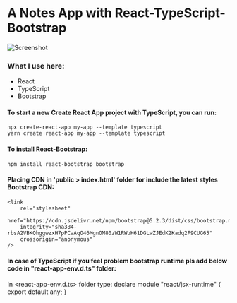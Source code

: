 # A Notes App with React-TypeScript-Bootstrap
<!-- ### It's a Full Mobile Responsive App -->

<!-- ### Go to Live Project: https://food-shop-app-react-tailwined.netlify.app/ -->
<!-- [![image](app-image.JPG)](https://food-shop-app-react-tailwined.netlify.app/) -->

![Screenshot](screenshot.JPEG)

<!-- ### It's a Full Mobile Responsive Web Page -->

<!-- #### Add image with link in Readme Directory:
[![name](image link)](link to your URL) -->

### What I use here:
* React
* TypeScript
* Bootstrap

#### To start a new Create React App project with TypeScript, you can run:

    npx create-react-app my-app --template typescript
    yarn create react-app my-app --template typescript

#### To install React-Bootstrap:

    npm install react-bootstrap bootstrap
#### Placing CDN in 'public > index.html' folder for include the latest styles Bootstrap CDN:

    <link
        rel="stylesheet"
        href="https://cdn.jsdelivr.net/npm/bootstrap@5.2.3/dist/css/bootstrap.min.css"
        integrity="sha384-rbsA2VBKQhggwzxH7pPCaAqO46MgnOM80zW1RWuH61DGLwZJEdK2Kadq2F9CUG65"
        crossorigin="anonymous"
    />

#### In case of TypeScript if you feel problem bootstrap runtime pls add below code in "react-app-env.d.ts" folder:

In <react-app-env.d.ts> folder type:
        declare module "react/jsx-runtime" {
            export default any;
        }


<!-- ### For install Tailwind you have to follow 4 steps, such as...

#### Install Tailwind CSS by command line:

    npm install -D tailwindcss

#### Generate your tailwind.config.js file:

     npx tailwindcss init

#### Configure your template paths
#### Add the paths to all of your template files in your tailwind.config.js file:

    content: [
      "./src/**/*.{js,jsx,ts,tsx}",
    ],
  
 #### Add the Tailwind directives to your CSS:
    @tailwind base;
    @tailwind components;
    @tailwind utilities;
 
 ### Install & import React-Icon:
    npm i react-icons --save
    import { FaBars, FaTimes, } from 'react-icons/fa'

 ### Install & import React-Icon:
    npm i react-icons --save
    import { FaBars, FaTimes, } from 'react-icons/fa'
 
 
 ### It's a Full Mobile Responsive Web Page
![Screenshot](app-image-mobile.JPG)
  -->
